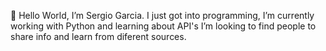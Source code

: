 👋 Hello World, I’m Sergio Garcia.
I just got into programming, I’m currently working with Python and learning
about API's I’m looking to find people to share info and learn from diferent
sources.

<!---
How did you get here...mmm?
--->
